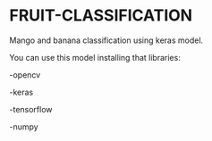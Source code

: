 # FRUIT-CLASSIFICATION
Mango and banana classification using keras model.

You can use this model installing that libraries:

-opencv

-keras

-tensorflow

-numpy
